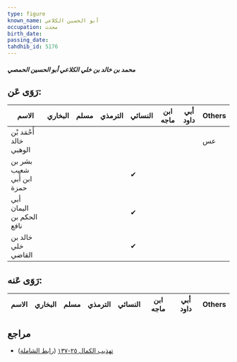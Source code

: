 ```yaml
---
type: figure
known_name: أبو الحسين الكلاعي
occupation: محدث
birth_date:
passing_date:
tahdhib_id: 5176
---
```

##### محمد بن خالد بن خلي الكلاعي أبو الحسين الحمصي

## رَوَى عَن:
| الاسم                     | البخاري | مسلم | الترمذي | النسائي | ابن ماجه | أبي داود | Others |
| ------------------------- | ------- | ---- | ------- | ------- | -------- | -------- | ------ |
| أَحْمَد بْن خالد الوهبي   |         |      |         |         |          |          | عس     |
| بشر بن شعيب ابن أَبي حمزة |         |      |         | ✔       |          |          |        |
| أبي اليمان الحكم بن نافع  |         |      |         | ✔       |          |          |        |
| خالد بن خلي القاضي        |         |      |         | ✔       |          |          |        |
## رَوَى عَنه:
| الاسم | البخاري | مسلم | الترمذي | النسائي | ابن ماجه | أبي داود | Others |
| ----- | ------- | ---- | ------- | ------- | -------- | -------- | ------ |
## مراجع
- [تهذيب الكمال ٢٥-١٣٧](obsidian://open?vault=Tahdhib-al-Kamal&file=Figures/٥١٧٦-محمد%20بن%20خالد%20بن%20خلي%20الكلاعي%20أبو%20الحسين%20الحمصي) ([رابط الشاملة](https://shamela.ws/book/3722/13230))